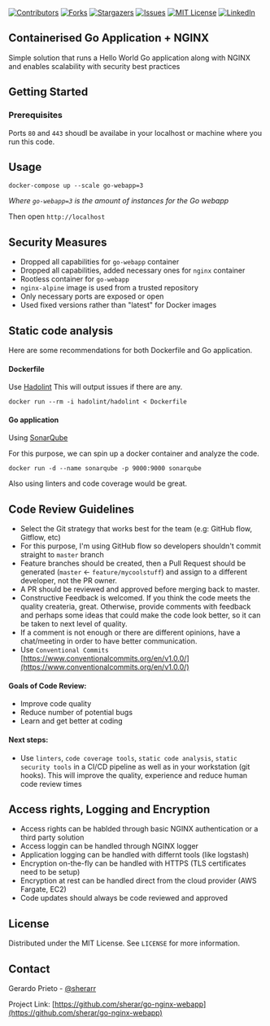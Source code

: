 <!-- PROJECT SHIELDS -->
[![Contributors][contributors-shield]][contributors-url]
[![Forks][forks-shield]][forks-url]
[![Stargazers][stars-shield]][stars-url]
[![Issues][issues-shield]][issues-url]
[![MIT License][license-shield]][license-url]
[![LinkedIn][linkedin-shield]][linkedin-url]

## Containerised Go Application + NGINX

Simple solution that runs a Hello World Go application along with NGINX and enables scalability with security best practices

## Getting Started

### Prerequisites

Ports `80` and `443` shoudl be availabe in your localhost or machine where you run this code.

## Usage

```
docker-compose up --scale go-webapp=3
```
_Where `go-webapp=3` is the amount of instances for the Go webapp_

Then open `http://localhost`

## Security Measures

- Dropped all capabilities for `go-webapp` container
- Dropped all capabilities, added necessary ones for `nginx` container
- Rootless container for `go-webapp`
- `nginx-alpine` image is used from a trusted repository
- Only necessary ports are exposed or open
- Used fixed versions rather than "latest" for Docker images

## Static code analysis

Here are some recommendations for both Dockerfile and Go application.

#### Dockerfile

Use [Hadolint](https://github.com/hadolint/hadolint)
This will output issues if there are any.

```
docker run --rm -i hadolint/hadolint < Dockerfile
```

#### Go application

Using [SonarQube](https://github.com/SonarSource/sonarqube/) 

For this purpose, we can spin up a docker container and analyze the code.

```
docker run -d --name sonarqube -p 9000:9000 sonarqube
```

Also using linters and code coverage would be great.


## Code Review Guidelines

- Select the Git strategy that works best for the team (e.g: GitHub flow, Gitflow, etc)
- For this purpose, I'm using GitHub flow so developers shouldn't commit straight to `master` branch
- Feature branches should be created, then a Pull Request should be generated (`master` <- `feature/mycoolstuff`) and assign to a different developer, not the PR owner.
- A PR should be reviewed and approved before merging back to master.
- Constructive Feedback is welcomed. If you think the code meets the quality createria, great. Otherwise, provide comments with feedback and perhaps some ideas that could make the code look better, so it can be taken to next level of quality.
- If a comment is not enough or there are different opinions, have a chat/meeting in order to have better communication.
- Use `Conventional Commits` [https://www.conventionalcommits.org/en/v1.0.0/](https://www.conventionalcommits.org/en/v1.0.0/)

#### Goals of Code Review:

- Improve code quality
- Reduce number of potential bugs
- Learn and get better at coding

#### Next steps:
- Use `linters`, `code coverage tools`, `static code analysis`, `static security tools` in a CI/CD pipeline as well as in your workstation (git hooks). This will improve the quality, experience and reduce human code review times 


## Access rights, Logging and Encryption

- Access rights can be hablded through basic NGINX authentication or a third party solution
- Access loggin can be handled through NGINX logger
- Application logging can be handled with differnt tools (like logstash)
- Encryption on-the-fly can be handled with HTTPS (TLS certificates need to be setup)
- Encryption at rest can be handled direct from the cloud provider (AWS Fargate, EC2)
- Code updates should always be code reviewed and approved 

## License

Distributed under the MIT License. See `LICENSE` for more information.

## Contact

Gerardo Prieto - [@sherarr](https://twitter.com/sherarr)

Project Link: [https://github.com/sherar/go-nginx-webapp](https://github.com/sherar/go-nginx-webapp)


<!-- https://www.markdownguide.org/basic-syntax/#reference-style-links -->
[contributors-shield]: https://img.shields.io/github/contributors/sherar/go-nginx-webapp.svg?style=for-the-badge
[contributors-url]: https://github.com/sherar/go-nginx-webapp/graphs/contributors
[forks-shield]: https://img.shields.io/github/forks/sherar/go-nginx-webapp.svg?style=for-the-badge
[forks-url]: https://github.com/sherar/go-nginx-webapp/network/members
[stars-shield]: https://img.shields.io/github/stars/sherar/go-nginx-webapp.svg?style=for-the-badge
[stars-url]: https://github.com/sherar/go-nginx-webapp/stargazers
[issues-shield]: https://img.shields.io/github/issues/sherar/go-nginx-webapp.svg?style=for-the-badge
[issues-url]: https://github.com/sherar/go-nginx-webapp/issues
[license-shield]: https://img.shields.io/github/license/sherar/go-nginx-webapp.svg?style=for-the-badge
[license-url]: https://github.com/sherar/go-nginx-webapp/blob/master/LICENSE.txt
[linkedin-shield]: https://img.shields.io/badge/-LinkedIn-black.svg?style=for-the-badge&logo=linkedin&colorB=555
[linkedin-url]: https://www.linkedin.com/in/gerardo-prieto/
[product-screenshot]: images/screenshot.png